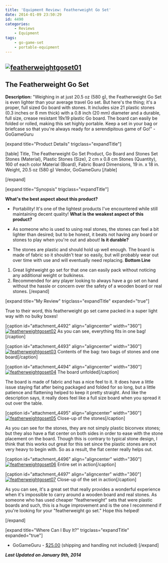 ```yaml
---
title: 'Equipment Review: Featherweight Go Set'
date: 2014-01-09 23:50:29
id: 4490
categories:
	- Reviews
	- Equipment
tags:
	- go-game-set
	- portable-equipment
---
```


## [![featherweightgoset01](http://www.bengozen.com/wp-content/uploads/2014/01/featherweightgoset01.jpg)](http://www.bengozen.com/wp-content/uploads/2014/01/featherweightgoset01.jpg)

## The Featherweight Go Set

**Description:** "Weighing in at just 20.5 oz (580 g), the Featherweight Go Set is even lighter than your average travel Go set. But here's the thing; it's a proper, full sized Go board with stones. It includes size 21 plastic stones (0.3 inches or 8 mm thick) with a 0.8 inch (20 mm) diameter and a durable, full size, crease resistant 19x19 plastic Go board. The board can easily be folded or rolled, making this set highly portable. Keep a set in your bag or briefcase so that you're always ready for a serendipitous game of Go!" - GoGameGuru

<!--more-->

[expand title="Product Details" trigclass="expandTitle"]

[table]
Title, The Featherweight Go Set
Product, Go Board and Stones Set
Stones (Material), Plastic
Stones (Size), 2 cm x 0.8 cm
Stones (Quantity), 160 of each color
Material (Board), Fabric
Board Dimensions, 19 in. x 18 in.
Weight, 20.5 oz (580 g)
Vendor, GoGameGuru
[/table]

[/expand]

[expand title="Synopsis" trigclass="expandTitle"]

**What's the best aspect about this product?**

*   Portability! It's one of the lightest products I've encountered while still maintaining decent quality!
**What is the weakest aspect of this product?**

*   As someone who is used to using real stones, the stones can feel a bit lighter than desired; but to be honest, it beats not having any board or stones to play when you're out and about!
**Is it durable?**

*   The stones are plastic and should hold up well enough. The board is made of fabric so it shouldn't tear so easily, but will probably wear out over time with use and will eventually need replacing.
**Bottom Line**

1.  Great lightweight go set for that one can easily pack without noticing any additional weight or bulkiness.
2.  Recommended for any player looking to always have a go set on hand without the hassle or concern over the safety of a wooden board or real stones.
[/expand]

[expand title="My Review" trigclass="expandTitle" expanded="true"]

True to their word, this featherweight go set came packed in a super light way with no bulky boxes!

[caption id="attachment_4492" align="aligncenter" width="360"][![featherweightgoset02](http://www.bengozen.com/wp-content/uploads/2014/01/featherweightgoset02.jpg)](http://www.bengozen.com/wp-content/uploads/2014/01/featherweightgoset02.jpg) As you can see, everything fits in one bag![/caption]

[caption id="attachment_4493" align="aligncenter" width="360"][![featherweightgoset03](http://www.bengozen.com/wp-content/uploads/2014/01/featherweightgoset03.jpg)](http://www.bengozen.com/wp-content/uploads/2014/01/featherweightgoset03.jpg) Contents of the bag: two bags of stones and one board[/caption]

[caption id="attachment_4494" align="aligncenter" width="360"][![featherweightgoset04](http://www.bengozen.com/wp-content/uploads/2014/01/featherweightgoset04.jpg)](http://www.bengozen.com/wp-content/uploads/2014/01/featherweightgoset04.jpg) The board unfolded[/caption]

The board is made of fabric and has a nice feel to it. It does have a little issue staying flat after being packaged and folded for so long, but a little patience and flattening helped to keep it pretty straight. And like the description says, it really does feel like a full size board when you spread it out over the table.

[caption id="attachment_4495" align="aligncenter" width="360"][![featherweightgoset05](http://www.bengozen.com/wp-content/uploads/2014/01/featherweightgoset05.jpg)](http://www.bengozen.com/wp-content/uploads/2014/01/featherweightgoset05.jpg) Close-up of the stones[/caption]

As you can see for the stones, they are not simply plastic biconvex stones; but they also have a flat center on both sides in order to ease with the stone placement on the board. Though this is contrary to typical stone design, I think that this works out great for this set since the plastic stones are not very heavy to begin with. So as a result, the flat center really helps out.

[caption id="attachment_4496" align="aligncenter" width="360"][![featherweightgoset06](http://www.bengozen.com/wp-content/uploads/2014/01/featherweightgoset06.jpg)](http://www.bengozen.com/wp-content/uploads/2014/01/featherweightgoset06.jpg) Entire set in action[/caption]

[caption id="attachment_4497" align="aligncenter" width="360"][![featherweightgoset07](http://www.bengozen.com/wp-content/uploads/2014/01/featherweightgoset07.jpg)](http://www.bengozen.com/wp-content/uploads/2014/01/featherweightgoset07.jpg) Close-up of the set in action[/caption]

As you can see, it's a great set that really provides a wonderful experience when it's impossible to carry around a wooden board and real stones. As someone who has used cheaper "featherweight" sets that were plastic boards and such, this is a huge improvement and is the one I recommend if you're looking for your "featherweight go set." Hope this helped!

[/expand]

[expand title="Where Can I Buy It?" trigclass="expandTitle" expanded="true"]

*   GoGameGuru - [$25.00](http://shop.gogameguru.com/featherweight-go-game-set/?acc=e4da3b7fbbce2345d7772b0674a318d5 "Featherweight Go Set Purchase Link") (shipping and handling not included)
[/expand]

_**Last Updated on January 9th, 2014**_